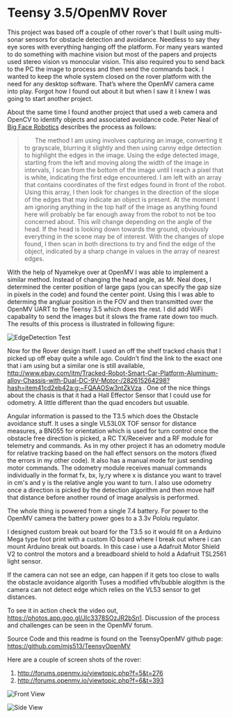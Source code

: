 
# Teensy 3.5/OpenMV Rover
This project was based off a couple of other rover's that I built using multi-sonar sensors for obstacle detection and avoidance.  Needless to say they eye sores with everything hanging off the platform.  For many years wanted to do something with machine vision but most of the papers and projects used stereo vision vs monocular vision.  This also required you to send back to the PC the image to process and then send the commands back.  I wanted to keep the whole system closed on the rover platform with the need for any desktop software.  That’s where the OpenMV camera came into play.  Forgot how I found out about it but when I saw it I knew I was going to start another project.

About the same time I found another project that used a web camera and OpenCV to identify objects and associated avoidance code.  Peter Neal of [Big Face Robotics](https://bigfacerobotics.wordpress.com/2014/12/18/obstacle-detection-using-opencv/) describes the process as follows:
>&nbsp;&nbsp;&nbsp;&nbsp;&nbsp;&nbsp;The method I am using involves capturing an image, converting it to grayscale, blurring it slightly
and then using canny edge detection to highlight the edges in the image. Using the edge detected image, starting from the left and moving 
along the width of the image in intervals, I scan from the bottom of the image until I reach a pixel that is white, indicating the first 
edge encountered. I am left with an array that contains coordinates of the first edges found in front of the robot. Using this array, I 
then look for changes in the direction of the slope of the edges that may indicate an object is present. At the moment I am ignoring 
anything in the top half of the image as anything found here will probably be far enough away from the robot to not be too concerned 
about. This will change depending on the angle of the head. If the head is looking down towards the ground, obviously everything in the 
scene may be of interest. With the changes of slope found, I then scan in both directions to try and find the edge of the object, 
indicated by a sharp change in values in the array of nearest edges.

With the help of Nyamekye over at OpenMV I was able to implement a similar method.  Instead of changing the head angle, as Mr. Neal does, I determined the center position of large gaps (you can specify the gap size in pixels in the code) and found the center point.  Using this I was able to determing the angluar position in the FOV and then transmitted over the OpenMV UART to the Teensy 3.5 which does the rest.  I did add WiFi capabality to send the images but it slows the frame rate down too much.  The results of this process is illustrated in following figure:

![EdgeDetection Test](https://github.com/mjs513/TeensyOpenMV/blob/master/images/EdgeDetectionTest.png)

Now for the Rover design itself.  I used an off the shelf tracked chasis that I picked up off ebay quite a while ago.  Couldn't find the link to the exact one that i am using but a similar one is still available, http://www.ebay.com/itm/Tracked-Robot-Smart-Car-Platform-Aluminum-alloy-Chassis-with-Dual-DC-9V-Motor-/282615264298?hash=item41cd2eb42a:g:~FQAAOSw3ntZkVza .  One of the nice things about the chasis is that it had a Hall Effector Sensor that I could use for odometry.  A little different than the quad encoders but usuable.

Angular information is passed to the T3.5 which does the Obstacle avoidance stuff. It uses a single VL53L0X TOF sensor for distance measures, a BN055 for orientation which is used for turn control once the obstacle free direction is picked, a RC TX/Receiver and a RF module for telemetry and commands. As in my other project it has an odometry module for relative tracking based on the hall effect sensors on the motors (fixed the errors in my other code). It also has a manual mode for just sending motor commands. The odometry module receives manual commands individually in the format fx, bx, ly,ry where x is distance you want to travel in cm's and y is the relative angle you want to turn. I also use odometry once a direction is picked by the detection algorithm and then move half that distance before another round of image analysis is performed.

The whole thing is powered from a single 7.4 battery.  For power to the OpenMV camera the battery power goes to a 3.3v Pololu regulator.

I designed custom break out board for the T3.5 so it would fit on a Arduino Mega type foot print with a custom IO board where I break out where i can mount Arduino break out boards.  In this case i use a Adafruit Motor Shield V2 to control the motors and a breadboard shield to hold a Adafruit TSL2561 light sensor.

If the camera can not see an edge, can happen if it gets too close to walls the obstacle avoidance algorith Tuses a modified vfh/bubble alogithm is the camera can not detect edge which relies on the VL53 sensor to get distances.


To see it in action check the video out, https://photos.app.goo.gl/JIc3378SOzJR2bSn1.  Discussion of the process and challenges can be seen in the OpenMV forum.


Source Code and this readme is found on the TeensyOpenMV github page: https://github.com/mjs513/TeensyOpenMV

Here are a couple of screen shots of the rover:
1. http://forums.openmv.io/viewtopic.php?f=5&t=276
2. http://forums.openmv.io/viewtopic.php?f=6&t=393

![Front View](https://github.com/mjs513/TeensyOpenMV/blob/master/images/Rover2.png)

![Side View](https://github.com/mjs513/TeensyOpenMV/blob/master/images/Rover1.png)



